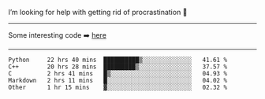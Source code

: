 I’m looking for help with getting rid of procrastination 🤔

-----

Some interesting code :arrow_right: [here](https://github.com/zhen8838/playground)

-----

<!--START_SECTION:waka-->
```text
Python     22 hrs 40 mins  ██████████▒░░░░░░░░░░░░░░   41.61 % 
C++        20 hrs 28 mins  █████████▒░░░░░░░░░░░░░░░   37.57 % 
C          2 hrs 41 mins   █▒░░░░░░░░░░░░░░░░░░░░░░░   04.93 % 
Markdown   2 hrs 11 mins   █░░░░░░░░░░░░░░░░░░░░░░░░   04.02 % 
Other      1 hr 15 mins    ▓░░░░░░░░░░░░░░░░░░░░░░░░   02.32 % 
```
<!--END_SECTION:waka-->

<!--
**zhen8838/zhen8838** is a ✨ _special_ ✨ repository because its `README.md` (this file) appears on your GitHub profile.

Here are some ideas to get you started:

- 🔭 I’m currently working on ...
- 🌱 I’m currently learning ...
- 👯 I’m looking to collaborate on ...
 ...
- 💬 Ask me about ...
- 📫 How to reach me: ...
- 😄 Pronouns: ...
- ⚡ Fun fact: ...
-->
